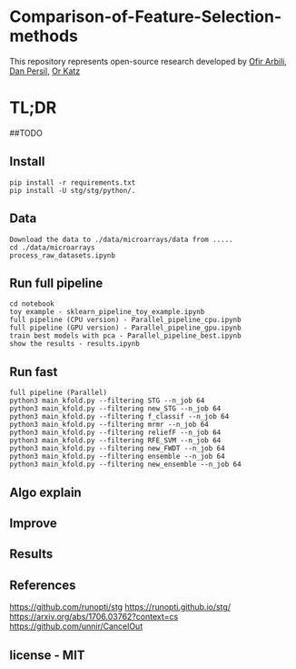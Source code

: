 # Comparison-of-Feature-Selection-methods
This repository represents open-source research developed by [Ofir Arbili](https://www.linkedin.com/in/ofir-arbili-82375179/?originalSubdomain=il/), [Dan Persil](https://www.linkedin.com/in/dan-presil-674514152/), [Or Katz](https://www.linkedin.com/in/or-katz-9ba885114/)

# TL;DR
##TODO

## Install
```
pip install -r requirements.txt
pip install -U stg/stg/python/.
```
## Data
```
Download the data to ./data/microarrays/data from .....
cd ./data/microarrays
process_raw_datasets.ipynb
```
## Run full pipeline
```
cd notebook
toy example - sklearn_pipeline_toy_example.ipynb
full pipeline (CPU version) - Parallel_pipeline_cpu.ipynb
full pipeline (GPU version) - Parallel_pipeline_gpu.ipynb
train best models with pca - Parallel_pipeline_best.ipynb
show the results - results.ipynb
```
## Run fast

```
full pipeline (Parallel) 
python3 main_kfold.py --filtering STG --n_job 64  
python3 main_kfold.py --filtering new_STG --n_job 64
python3 main_kfold.py --filtering f_classif --n_job 64
python3 main_kfold.py --filtering mrmr --n_job 64
python3 main_kfold.py --filtering reliefF --n_job 64
python3 main_kfold.py --filtering RFE_SVM --n_job 64
python3 main_kfold.py --filtering new_FWDT --n_job 64
python3 main_kfold.py --filtering ensemble --n_job 64
python3 main_kfold.py --filtering new_ensemble --n_job 64
```

## Algo explain

## Improve

## Results

## References

https://github.com/runopti/stg
https://runopti.github.io/stg/
https://arxiv.org/abs/1706.03762?context=cs
https://github.com/unnir/CancelOut

## license - MIT
